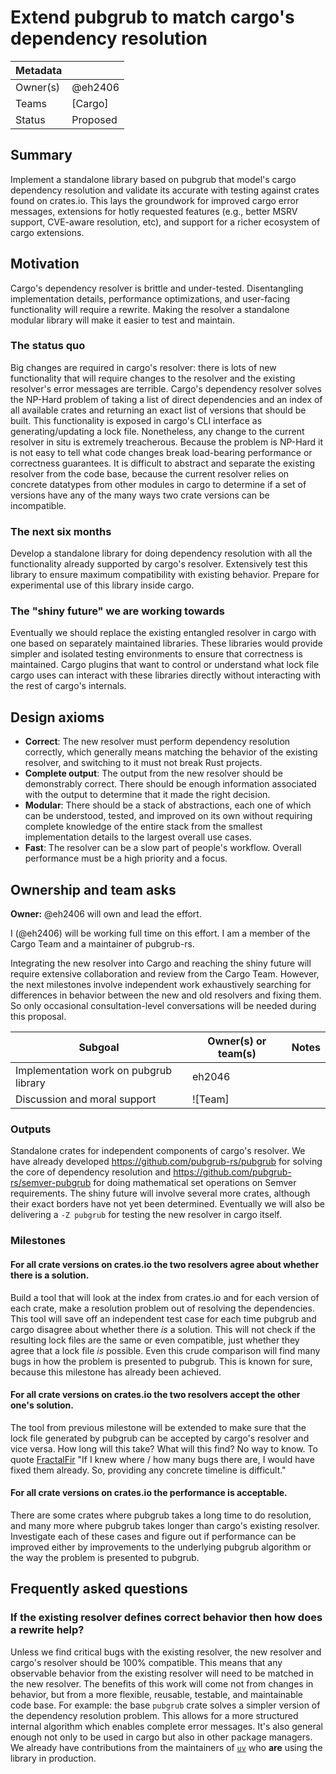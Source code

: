 # Extend pubgrub to match cargo's dependency resolution

| Metadata |          |
| -------- | -------- |
| Owner(s) | @eh2406   |
| Teams    | [Cargo]    |
| Status   | Proposed |

## Summary

Implement a standalone library based on pubgrub that model's cargo dependency resolution and validate its accurate with testing against crates found on crates.io. This lays the groundwork for improved cargo error messages, extensions for hotly requested features (e.g., better MSRV support, CVE-aware resolution, etc), and support for a richer ecosystem of cargo extensions.

## Motivation


Cargo's dependency resolver is brittle and under-tested. Disentangling implementation details, performance optimizations, and user-facing functionality will require a rewrite. Making the resolver a standalone modular library will make it easier to test and maintain.


### The status quo

Big changes are required in cargo's resolver: there is lots of new functionality that will require changes to the resolver and the existing resolver's error messages are terrible. Cargo's dependency resolver solves the NP-Hard problem of taking a list of direct dependencies and an index of all available crates and returning an exact list of versions that should be built. This functionality is exposed in cargo's CLI interface as generating/updating a lock file. Nonetheless, any change to the current resolver in situ is extremely treacherous. Because the problem is NP-Hard it is not easy to tell what code changes break load-bearing performance or correctness guarantees. It is difficult to abstract and separate the existing resolver from the code base, because the current resolver relies on concrete datatypes from other modules in cargo to determine if a set of versions have any of the many ways two crate versions can be incompatible.

### The next six months

Develop a standalone library for doing dependency resolution with all the functionality already supported by cargo's resolver. Extensively test this library to ensure maximum compatibility with existing behavior. Prepare for experimental use of this library inside cargo.

### The "shiny future" we are working towards

Eventually we should replace the existing entangled resolver in cargo with one based on separately maintained libraries. These libraries would provide simpler and isolated testing environments to ensure that correctness is maintained. Cargo plugins that want to control or understand what lock file cargo uses can interact with these libraries directly without interacting with the rest of cargo's internals.

## Design axioms

- **Correct**: The new resolver must perform dependency resolution correctly, which generally means matching the behavior of the existing resolver, and switching to it must not break Rust projects.
- **Complete output**: The output from the new resolver should be demonstrably correct. There should be enough information associated with the output to determine that it made the right decision.
- **Modular**: There should be a stack of abstractions, each one of which can be understood, tested, and improved on its own without requiring complete knowledge of the entire stack from the smallest implementation details to the largest overall use cases.
- **Fast**: The resolver can be a slow part of people's workflow. Overall performance must be a high priority and a focus.

## Ownership and team asks

**Owner:** @eh2406 will own and lead the effort.

I (@eh2406) will be working full time on this effort. I am a member of the Cargo Team and a maintainer of pubgrub-rs.

Integrating the new resolver into Cargo and reaching the shiny future will require extensive collaboration and review from the Cargo Team. However, the next milestones involve independent work exhaustively searching for differences in behavior between the new and old resolvers and fixing them. So only occasional consultation-level conversations will be needed during this proposal.

| Subgoal                                | Owner(s) or team(s) | Notes |
| -------------------------------------- | ------------------- | ----- |
| Implementation work on pubgrub library | eh2046              |       |
| Discussion and moral support           | ![Team]             |       |

### Outputs

Standalone crates for independent components of cargo's resolver. We have already developed https://github.com/pubgrub-rs/pubgrub for solving the core of dependency resolution and https://github.com/pubgrub-rs/semver-pubgrub for doing mathematical set operations on Semver requirements. The shiny future will involve several more crates, although their exact borders have not yet been determined. Eventually we will also be delivering a `-Z pubgrub` for testing the new resolver in cargo itself.

### Milestones

#### For all crate versions on crates.io the two resolvers agree about whether there is a solution.

Build a tool that will look at the index from crates.io and for each version of each crate, make a resolution problem out of resolving the dependencies. This tool will save off an independent test case for each time pubgrub and cargo disagree about whether there *is* a solution. This will not check if the resulting lock files are the same or even compatible, just whether they agree that a lock file *is* possible. Even this crude comparison will find many bugs in how the problem is presented to pubgrub. This is known for sure, because this milestone has already been achieved.

#### For all crate versions on crates.io the two resolvers accept the other one's solution.

The tool from previous milestone will be extended to make sure that the lock file generated by pubgrub can be accepted by cargo's resolver and vice versa. How long will this take? What will this find? No way to know. To quote [FractalFir](https://www.reddit.com/r/rust/comments/1doh929/comment/la9oo2i/) "If I knew where / how many bugs there are, I would have fixed them already. So, providing any concrete timeline is difficult." 

#### For all crate versions on crates.io the performance is acceptable.

There are some crates where pubgrub takes a long time to do resolution, and many more where pubgrub takes longer than cargo's existing resolver. Investigate each of these cases and figure out if performance can be improved either by improvements to the underlying pubgrub algorithm or the way the problem is presented to pubgrub.

## Frequently asked questions

### If the existing resolver defines correct behavior then how does a rewrite help?

Unless we find critical bugs with the existing resolver, the new resolver and cargo's resolver should be 100% compatible. This means that any observable behavior from the existing resolver will need to be matched in the new resolver. The benefits of this work will come not from changes in behavior, but from a more flexible, reusable, testable, and maintainable code base. For example: the base `pubgrub` crate solves a simpler version of the dependency resolution problem. This allows for a more structured internal algorithm which enables complete error messages. It's also general enough not only to be used in cargo but also in other package managers. We already have contributions from the maintainers of [`uv`](https://pypi.org/project/uv/) who **are** using the library in production.
